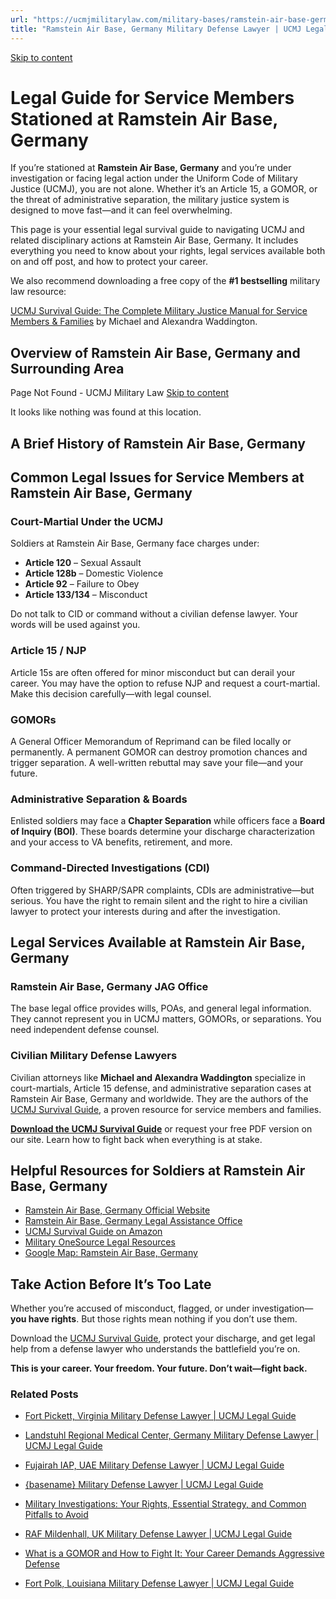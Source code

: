 ```yaml
---
url: "https://ucmjmilitarylaw.com/military-bases/ramstein-air-base-germany-military-defense-lawyer-ucmj-legal-guide/"
title: "Ramstein Air Base, Germany Military Defense Lawyer | UCMJ Legal Guide"
---
```


[Skip to content](https://ucmjmilitarylaw.com/military-bases/ramstein-air-base-germany-military-defense-lawyer-ucmj-legal-guide/#content)

# Legal Guide for Service Members Stationed at Ramstein Air Base, Germany

If you’re stationed at **Ramstein Air Base, Germany** and you’re under investigation or facing legal action under the Uniform Code of Military Justice (UCMJ), you are not alone. Whether it’s an Article 15, a GOMOR, or the threat of administrative separation, the military justice system is designed to move fast—and it can feel overwhelming.

This page is your essential legal survival guide to navigating UCMJ and related disciplinary actions at Ramstein Air Base, Germany. It includes everything you need to know about your rights, legal services available both on and off post, and how to protect your career.

We also recommend downloading a free copy of the **#1 bestselling** military law resource:

[UCMJ Survival Guide: The Complete Military Justice Manual for Service Members & Families](https://www.amazon.com/dp/B0FCDD3B2Z) by Michael and Alexandra Waddington.

## Overview of Ramstein Air Base, Germany and Surrounding Area

Page Not Found - UCMJ Military Law [Skip to content](https://ucmjmilitarylaw.com/military-bases/ramstein-air-base-germany-military-defense-lawyer-ucmj-legal-guide/%7Blocation7#content)

It looks like nothing was found at this location.

## A Brief History of Ramstein Air Base, Germany

## Common Legal Issues for Service Members at Ramstein Air Base, Germany

### Court-Martial Under the UCMJ

Soldiers at Ramstein Air Base, Germany face charges under:

- **Article 120** – Sexual Assault
- **Article 128b** – Domestic Violence
- **Article 92** – Failure to Obey
- **Article 133/134** – Misconduct

Do not talk to CID or command without a civilian defense lawyer. Your words will be used against you.

### Article 15 / NJP

Article 15s are often offered for minor misconduct but can derail your career. You may have the option to refuse NJP and request a court-martial. Make this decision carefully—with legal counsel.

### GOMORs

A General Officer Memorandum of Reprimand can be filed locally or permanently. A permanent GOMOR can destroy promotion chances and trigger separation. A well-written rebuttal may save your file—and your future.

### Administrative Separation & Boards

Enlisted soldiers may face a **Chapter Separation** while officers face a **Board of Inquiry (BOI)**. These boards determine your discharge characterization and your access to VA benefits, retirement, and more.

### Command-Directed Investigations (CDI)

Often triggered by SHARP/SAPR complaints, CDIs are administrative—but serious. You have the right to remain silent and the right to hire a civilian lawyer to protect your interests during and after the investigation.

## Legal Services Available at Ramstein Air Base, Germany

### Ramstein Air Base, Germany JAG Office

The base legal office provides wills, POAs, and general legal information. They cannot represent you in UCMJ matters, GOMORs, or separations. You need independent defense counsel.

### Civilian Military Defense Lawyers

Civilian attorneys like **Michael and Alexandra Waddington** specialize in court-martials, Article 15 defense, and administrative separation cases at Ramstein Air Base, Germany and worldwide. They are the authors of the [UCMJ Survival Guide](https://www.amazon.com/dp/B0FCDD3B2Z), a proven resource for service members and families.

**[Download the UCMJ Survival Guide](https://www.amazon.com/dp/B0FCDD3B2Z)** or request your free PDF version on our site. Learn how to fight back when everything is at stake.

## Helpful Resources for Soldiers at Ramstein Air Base, Germany

- [Ramstein Air Base, Germany Official Website](https://ucmjmilitarylaw.com/military-bases/ramstein-air-base-germany-military-defense-lawyer-ucmj-legal-guide/%7Blocation12%7D)
- [Ramstein Air Base, Germany Legal Assistance Office](https://ucmjmilitarylaw.com/military-bases/ramstein-air-base-germany-military-defense-lawyer-ucmj-legal-guide/%7Blocation13%7D)
- [UCMJ Survival Guide on Amazon](https://www.amazon.com/dp/B0FCDD3B2Z)
- [Military OneSource Legal Resources](https://www.militaryonesource.mil/legal/)
- [Google Map: Ramstein Air Base, Germany](https://ucmjmilitarylaw.com/military-bases/ramstein-air-base-germany-military-defense-lawyer-ucmj-legal-guide/%7Blocation14%7D)

## Take Action Before It’s Too Late

Whether you’re accused of misconduct, flagged, or under investigation— **you have rights**. But those rights mean nothing if you don’t use them.

Download the [UCMJ Survival Guide](https://www.amazon.com/dp/B0FCDD3B2Z), protect your discharge, and get legal help from a defense lawyer who understands the battlefield you’re on.

**This is your career. Your freedom. Your future. Don’t wait—fight back.**

### Related Posts

- [Fort Pickett, Virginia Military Defense Lawyer \| UCMJ Legal Guide](https://ucmjmilitarylaw.com/fort-pickett-virginia-military-defense-lawyer-ucmj-legal-guide/)
- [Landstuhl Regional Medical Center, Germany Military Defense Lawyer \| UCMJ Legal Guide](https://ucmjmilitarylaw.com/landstuhl-regional-medical-center-germany-military-defense-lawyer-ucmj-legal-guide/)
- [Fujairah IAP, UAE Military Defense Lawyer \| UCMJ Legal Guide](https://ucmjmilitarylaw.com/fujairah-iap-uae-military-defense-lawyer-ucmj-legal-guide/)
- [{basename} Military Defense Lawyer \| UCMJ Legal Guide](https://ucmjmilitarylaw.com/military-bases/basename/)

- [Military Investigations: Your Rights, Essential Strategy, and Common Pitfalls to Avoid](https://ucmjmilitarylaw.com/investigations/military-investigations-your-rights-essential-strategy-and-common-pitfalls-to-avoid/)
- [RAF Mildenhall, UK Military Defense Lawyer \| UCMJ Legal Guide](https://ucmjmilitarylaw.com/raf-mildenhall-uk-military-defense-lawyer-ucmj-legal-guide/)
- [What is a GOMOR and How to Fight It: Your Career Demands Aggressive Defense](https://ucmjmilitarylaw.com/gomor/)
- [Fort Polk, Louisiana Military Defense Lawyer \| UCMJ Legal Guide](https://ucmjmilitarylaw.com/fort-polk-louisiana-military-defense-lawyer-ucmj-legal-guide/)